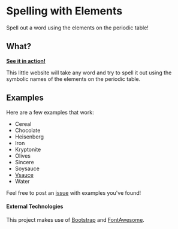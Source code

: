 # Spelling with Elements
Spell out a word using the elements on the periodic table!

## What?
[**See it in action!**](https://maxzilla60.github.io/Spelling-with-Elements/)

This little website will take any word and try to spell it out using the symbolic names of the elements on the periodic table.

## Examples
Here are a few examples that work:
* Cereal
* Chocolate
* Heisenberg
* Iron
* Kryptonite
* Olives
* Sincere
* Soysauce
* [Vsauce](https://www.youtube.com/channel/UClq42foiSgl7sSpLupnugGA)
* Water

Feel free to post an [issue](https://github.com/Maxzilla60/Spelling-with-Elements/issues) with examples you've found!

#### External Technologies
This project makes use of [Bootstrap](http://getbootstrap.com/) and [FontAwesome](http://fontawesome.io/).
